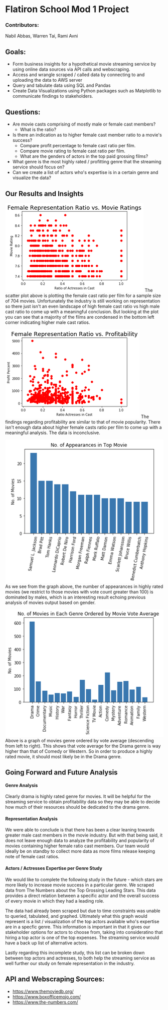 # Flatiron School Mod 1 Project

### Contributors: 
Nabil Abbas, Warren Tai, Rami Avni

## Goals:
- Form business insights for a hypothetical movie streaming service by using online data sources via API calls and webscraping.
- Access and wrangle scraped / called data by connecting to and uploading the data to AWS server 
- Query and tabulate data using SQL and Pandas
- Create Data Visualizations using Python packages such as Matplotlib to communicate findings to stakeholders.

## Questions:
- Are movie casts comprising of mostly male or female cast members?
    - What is the ratio?
- Is there an indication as to higher female cast member ratio to a movie's success?  
    - Compare profit percentage to female cast ratio per film.  
    - Compare movie rating to female cast ratio per film.
    - What are the genders of actors in the top paid grossing films?
- What genre is the most highly rated / profitting genre that the streaming service should focus on?
- Can we create a list of actors who's expertise is in a certain genre and visualize the data?


## Our Results and Insights
![Movie Ratings vs. Ratio](movie_rating_vs_f_rep.png)
The scatter plot above is plotting the female cast ratio per film for a sample size of 704 movies.  Unfortunately the industry is still working on representation so there just isn't an even landscape of high female cast ratio vs high male cast ratio to come up with a meaningful conclusion.  But looking at the plot you can see that a majority of the films are condensed in the bottom left corner indicating higher male cast ratios.

![Profitability vs. Ratio](Profitability_vs_f_rep.png)
The findings regarding profitability are similar to that of movie popularity.  There isn't enough data about higher female casts ratio per film to come up with a meaningful analysis. The data is inconclusive.

![Actor Appearances in Top Movies](num_top_apperances.png)
As we see from the graph above, the number of appearances in highly rated movies (we restrict to those movies with vote count greater than 100) is dominated by males, which is an interesting result echoing previous analysis of movies output based on gender.

![Genre Popularity Review](best_genres.png)
Above is a graph of movies genre ordered by vote average (descending from left to right). This shows that vote average for the Drama genre is way higher than that of Comedy or Western. So in order to produce a highly rated movie, it should most likely be in the Drama genre.

## Going Forward and Future Analysis

#### Genre Analysis
Clearly drama is highly rated genre for movies.  It will be helpful for the streaming service to obtain profitability data so they may be able to decide how much of their resources should be dedicated to the drama genre.

#### Representation Analysis
We were able to conclude is that there has been a clear leaning towards greater male cast members in the movie industry.  But with that being said, it does not leave enough data to analyze the profitability and popularity of movies containing higher female ratio cast members.  Our team would ideally be on standby to collect more data as more films release keeping note of female cast ratios.

#### Actors / Actresses Expertise per Genre Study
We would like to complete the following study in the future - which stars are more likely to increase movie success in a particular genre. We scraped data from The Numbers about the Top Grossing Leading Stars. This data provides a direct relation between a specific actor and the overall success of every movie in which they had a leading role.

The data had already been scraped but due to time constraints was unable to queried, tabulated, and graphed.  Ultimately what this graph would represent is a list / visualization of the top actors available who's expertise are in a specfic genre.  This information is important in that it gives our stakeholder options for actors to choose from, taking into consideratino that hiring a top actor is one of the top expenses.  The streaming service would have a back up list of alternative actors.

Lastly regarding this incomplete study, this list can be broken down between top actors and actresses, to both help the streaming service as well further our study on female representation in the industry.



## API and Webscraping Sources:
- https://www.themoviedb.org/
- https://www.boxofficemojo.com/
- https://www.the-numbers.com/



